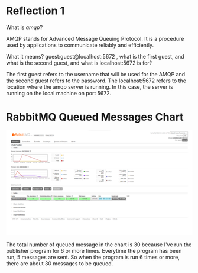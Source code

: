 # Reflection 1

What is _amqp_?

AMQP stands for Advanced Message Queuing Protocol. It is a procedure used by applications to communicate reliably and efficiently.

What it means? guest:guest@localhost:5672 , what is the first guest, and what is
the second guest, and what is localhost:5672 is for?

The first guest refers to the username that will be used for the AMQP and the second guest refers to the password. The localhost:5672 refers to the location where the amqp server is running. In this case, the server is running on the local machine on port 5672.

# RabbitMQ Queued Messages Chart

![Queued Messages Chart](/assets/queued-messages.png)

The total number of queued message in the chart is 30 because I've run the publisher program for 6 or more times. Everytime the program has been run, 5 messages are sent. So when the program is run 6 times or more, there are about 30 messages to be queued.
